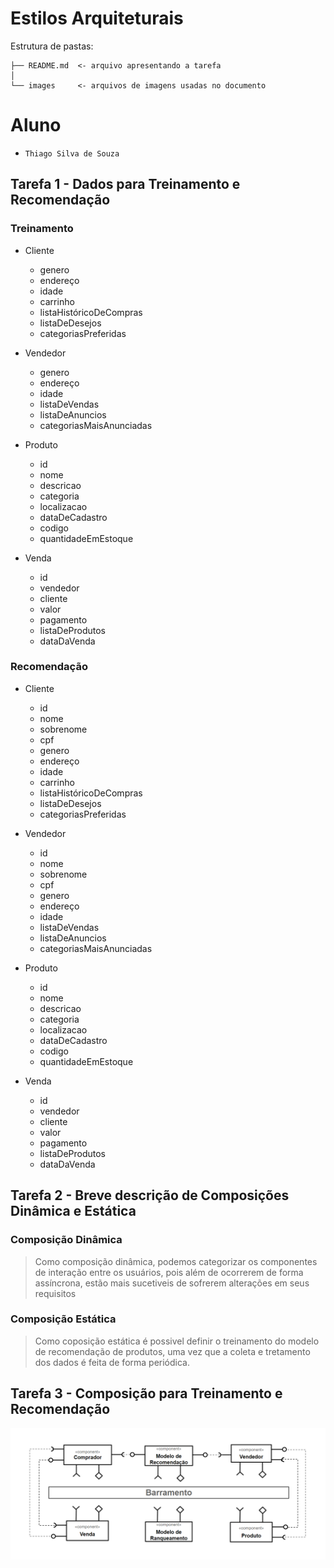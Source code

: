 # Estilos Arquiteturais

Estrutura de pastas:

~~~
├── README.md  <- arquivo apresentando a tarefa
│
└── images     <- arquivos de imagens usadas no documento
~~~

# Aluno
* `Thiago Silva de Souza`

## Tarefa 1 - Dados para Treinamento e Recomendação

### Treinamento
* Cliente
  * genero
  * endereço
  * idade
  * carrinho
  * listaHistóricoDeCompras
  * listaDeDesejos
  * categoriasPreferidas

* Vendedor
  * genero
  * endereço
  * idade
  * listaDeVendas
  * listaDeAnuncios
  * categoriasMaisAnunciadas

* Produto
  * id
  * nome
  * descricao
  * categoria
  * localizacao
  * dataDeCadastro
  * codigo
  * quantidadeEmEstoque

* Venda
  * id
  * vendedor
  * cliente
  * valor
  * pagamento
  * listaDeProdutos
  * dataDaVenda

### Recomendação
* Cliente
  * id
  * nome
  * sobrenome
  * cpf
  * genero
  * endereço
  * idade
  * carrinho
  * listaHistóricoDeCompras
  * listaDeDesejos
  * categoriasPreferidas

* Vendedor
  * id
  * nome
  * sobrenome
  * cpf
  * genero
  * endereço
  * idade
  * listaDeVendas
  * listaDeAnuncios
  * categoriasMaisAnunciadas

* Produto
  * id
  * nome
  * descricao
  * categoria
  * localizacao
  * dataDeCadastro
  * codigo
  * quantidadeEmEstoque

* Venda
  * id
  * vendedor
  * cliente
  * valor
  * pagamento
  * listaDeProdutos
  * dataDaVenda

## Tarefa 2 - Breve descrição de Composições Dinâmica e Estática
>
### Composição Dinâmica
> Como composição dinâmica, podemos categorizar os componentes de interação entre os usuários, pois além de ocorrerem de forma assíncrona, estão mais sucetiveis de sofrerem alterações em seus requisitos
### Composição Estática
> Como coposição estática é possivel definir o treinamento do modelo de recomendação de produtos, uma vez que a coleta e tretamento dos dados é feita de forma periódica.

## Tarefa 3 - Composição para Treinamento e Recomendação

>
![Diagrama Eventos](images/recomendation-composition.png)
